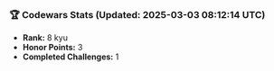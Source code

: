 ### 🏆 Codewars Stats (Updated: 2025-03-03 08:12:14 UTC)

- **Rank:** 8 kyu
- **Honor Points:** 3
- **Completed Challenges:** 1
